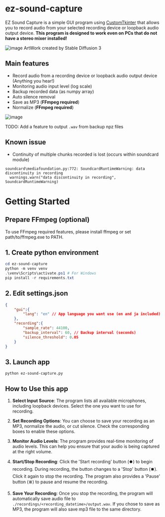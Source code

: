 # ez-sound-capture
EZ Sound Capture is a simple GUI program using [CustomTkinter](https://github.com/TomSchimansky/CustomTkinter) that allows you to record audio from your selected recording device or loopback audio output device.
**This program is designed to work even on PCs that do not have a stereo mixer installed!**

![image](https://github.com/keisuke-okb/ez-sound-capture/assets/70097451/95b55e50-904e-46dd-a1c6-e0dffbe65c49)
ArtWork created by Stable Diffusion 3

## Main features
- Record audio from a recording device or loopback audio output device (Anything you hear!)
- Monitoring audio input level (log scale)
- Backup recorded data (as numpy array)
- Auto silence removal
- Save as MP3 (**FFmpeg required**)
- Normalize (**FFmpeg required**)

![image](https://github.com/keisuke-okb/ez-sound-capture/assets/70097451/88067a26-e986-4164-8a16-fdec51e3b890)

TODO: Add a feature to output `.wav`  from backup npz files

## Known issue
- Continuity of multiple chunks recorded is lost (occurs within soundcard module)
```
soundcard\mediafoundation.py:772: SoundcardRuntimeWarning: data discontinuity in recording
  warnings.warn("data discontinuity in recording", SoundcardRuntimeWarning)
```

# Getting Started

## Prepare FFmpeg (optional) 

To use FFmpeg required features, please install ffmpeg or set path/to/ffmpeg.exe to PATH.

## 1. Create python environment
```powershell
cd ez-sound-capture
python -m venv venv
.\venv\Scripts\activate.ps1 # For Windows
pip install -r requirements.txt
```

## 2. Edit settings.json
```json
{
    "gui":{
        "lang": "en" // App language you want use (en and ja included)
    },
    "recording":{
        "sample_rate": 44100,
        "backup_interval": 60, // Backup interval (seconds)
        "silence_threshold": 0.05 
    }
}
```

## 3. Launch app
`python ez-sound-capture.py`

## How to Use this app

1. **Select Input Source**: The program lists all available microphones, including loopback devices. Select the one you want to use for recording.

2. **Set Recording Options**: You can choose to save your recording as an MP3, normalize the audio, or cut silence. Check the corresponding boxes to enable these options.

3. **Monitor Audio Levels**: The program provides real-time monitoring of audio levels. This can help you ensure that your audio is being captured at the right volume.

4. **Start/Stop Recording**: Click the 'Start recording' button (⏺️) to begin recording. During recording, the button changes to a 'Stop' button (⏹️). Click it again to stop the recording. The program also provides a 'Pause' button (⏸️) to pause and resume the recording.

5. **Save Your Recording**: Once you stop the recording, the program will automatically save audio file to `./recordings/<recording_datetime>/output.wav`. If you chose to save as MP3, the program will also save mp3 file to the same directory.
